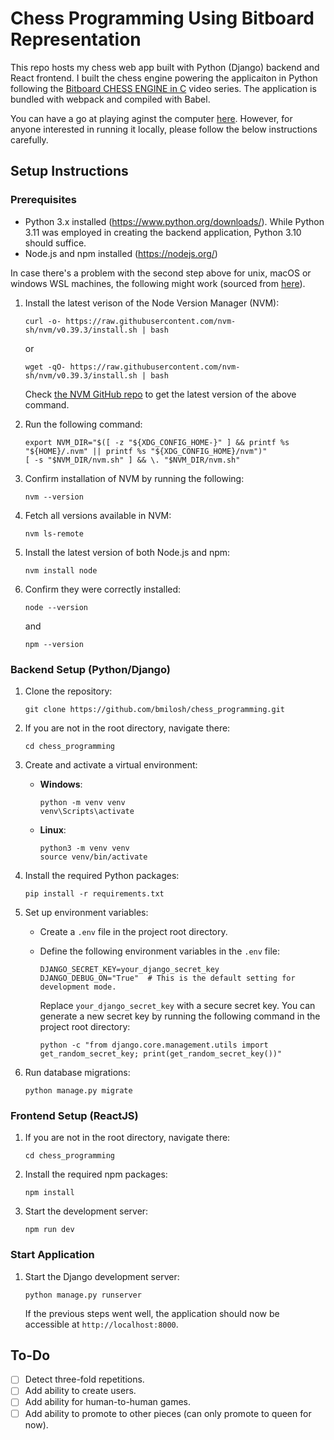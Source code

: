 # Chess Programming Using Bitboard Representation

This repo hosts my chess web app built with Python (Django) backend and React frontend. I built the chess engine powering the applicaiton in Python following the [Bitboard CHESS ENGINE in C](https://www.youtube.com/playlist?list=PLmN0neTso3Jxh8ZIylk74JpwfiWNI76Cs) video series. The application is bundled with webpack and compiled with Babel.

You can have a go at playing aginst the computer [here](https://mb-chess-fcb92b9ccc46.herokuapp.com). However, for anyone interested in running it locally, please follow the below instructions carefully.

## Setup Instructions

### Prerequisites

- Python 3.x installed (https://www.python.org/downloads/). While Python 3.11 was employed in creating the backend application, Python 3.10 should suffice.
- Node.js and npm installed (https://nodejs.org/)

In case there's a problem with the second step above for unix, macOS or windows WSL machines, the following might work (sourced from [here](https://cloudbytes.dev/snippets/how-to-install-nodejs-and-npm-on-wsl2)).

1. Install the latest verison of the Node Version Manager (NVM):

    ```shell
    curl -o- https://raw.githubusercontent.com/nvm-sh/nvm/v0.39.3/install.sh | bash
    ```
    or 
    ```shell
    wget -qO- https://raw.githubusercontent.com/nvm-sh/nvm/v0.39.3/install.sh | bash
    ```
    Check [the NVM GitHub repo](https://github.com/nvm-sh/nvm#installing-and-updating) to get the latest version of the above command.

2. Run the following command:

    ```shell
    export NVM_DIR="$([ -z "${XDG_CONFIG_HOME-}" ] && printf %s "${HOME}/.nvm" || printf %s "${XDG_CONFIG_HOME}/nvm")"
    [ -s "$NVM_DIR/nvm.sh" ] && \. "$NVM_DIR/nvm.sh"
    ```

3. Confirm installation of NVM by running the following:

    ```shell
    nvm --version
    ```

4. Fetch all versions available in NVM:

    ```shell
    nvm ls-remote
    ```

5. Install the latest version of both Node.js and npm:

    ```shell
    nvm install node
    ```

6. Confirm they were correctly installed:

    ```shell
    node --version
    ```

    and

    ```shell
    npm --version
    ```

### Backend Setup (Python/Django)

1. Clone the repository:

   ```shell
   git clone https://github.com/bmilosh/chess_programming.git
   ```

2. If you are not in the root directory, navigate there:

   ```shell
   cd chess_programming
   ```

3. Create and activate a virtual environment:

   - **Windows**:

     ```shell
     python -m venv venv
     venv\Scripts\activate
     ```

   - **Linux**:

     ```shell
     python3 -m venv venv
     source venv/bin/activate
     ```

4. Install the required Python packages:

   ```shell
   pip install -r requirements.txt
   ```

5. Set up environment variables:

   - Create a `.env` file in the project root directory.
   - Define the following environment variables in the `.env` file:

     ```
     DJANGO_SECRET_KEY=your_django_secret_key
     DJANGO_DEBUG_ON="True"  # This is the default setting for development mode.
     ```

     Replace `your_django_secret_key` with a secure secret key. You can generate a new secret key by running the following command in the project root directory:

     ```shell
     python -c "from django.core.management.utils import get_random_secret_key; print(get_random_secret_key())"
     ```

6. Run database migrations:

   ```shell
   python manage.py migrate
   ```

### Frontend Setup (ReactJS)

1. If you are not in the root directory, navigate there:

   ```shell
   cd chess_programming
   ```

2. Install the required npm packages:

   ```shell
   npm install
   ```

3. Start the development server:

   ```shell
   npm run dev
   ```

### Start Application
1. Start the Django development server:

   ```shell
   python manage.py runserver
   ```

   If the previous steps went well, the application should now be accessible at `http://localhost:8000`.

## To-Do

- [ ] Detect three-fold repetitions.
- [ ] Add ability to create users.
- [ ] Add ability for human-to-human games.
- [ ] Add ability to promote to other pieces (can only promote to queen for now).